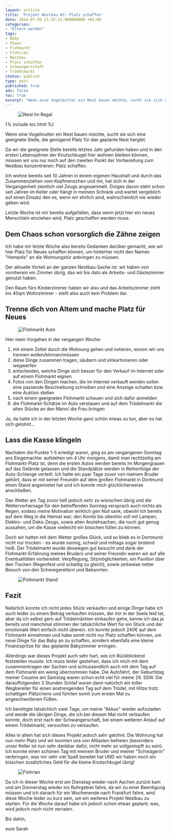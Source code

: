 ```yaml
---
layout: article
title: 'Projekt Nestbau #2: Platz schaffen'
date: 2014-07-09 21:25:12.000000000 +02:00
categories:
- "Eltern werden"
tags:
- Baby
- Chaos
- Flohmarkt
- Flohrian
- Nestbau
- Platz schaffen
- Schwangerschaft
- Trödelmarkt
status: publish
type: post
published: true
ads: false
toc: true
excerpt: "Wenn eine Vogelmutter ein Nest bauen möchte, sucht sie sich eine geeignete Stelle, die genügend Platz für das geplante Nest hergibt."
---
```

<figure>
	<img src="{{ site.url }}/images/book-shelf-349934_640.jpg" alt="Nest Im Regal" />
</figure>

{% include toc.html %}

Wenn eine Vogelmutter ein Nest bauen möchte, sucht sie sich eine geeignete Stelle, die genügend Platz für das geplante Nest hergibt.

Da wir die geeignete Stelle bereits letztes Jahr gefunden haben und in den ersten Lebensjahren der Knutschkugel hier wohnen bleiben können, müssen wir uns nur noch auf den zweiten Punkt der Vorbereitung zum Nestbau konzentrieren: Platz schaffen.

Ich wohne bereits seit 10 Jahren in einem eigenen Haushalt und durch das Zusammenziehen vom Kopfmenschen und mir, hat sich in der Vergangenheit ziemlich viel Zeugs angesammelt. Einiges davon steht schon seit Jahren im Keller oder hängt in meinem Schrank und wartet vergeblich auf einen Einsatz den es, wenn wir ehrlich sind, wahrscheinlich nie wieder geben wird.

Letzte Woche ist mir bereits aufgefallen, dass wenn jetzt hier ein neues Menschlein einziehen wird, Platz geschaffen werden muss.

## Dem Chaos schon vorsorglich die Zähne zeigen

Ich habe mir letzte Woche also bereits Gedanken darüber gemacht, wie wir hier Platz für Neues schaffen können, um hinterher nicht den Namen "Hempels" an die Wohnungstür anbringen zu müssen.

Der aktuelle Vorteil an der ganzen Nestbau-Sache ist: wir haben von vornherein ein Zimmer übrig, das wir bis dato als Arbeits- und Gästezimmer genutzt haben.

Den Raum fürs Kinderzimmer haben wir also und das Arbeitszimmer zieht ins 40qm Wohnzimmer - stellt also auch kein Problem dar.

## Trenne dich von Altem und mache Platz für Neues

<figure>
	<img src="{{ site.url }}/images/flohmarktauto.png" alt="Flohmarkt Auto" />
</figure>

Hier mein Vorgehen in der vergangen Woche:

1. mit einem Zettel durch die Wohnung gehen und notieren, wovon wir uns trennen wollen/können/müssen
2. diese Dinge zusammen tragen, säubern und einkartonieren oder wegwerfen
3. entscheiden, welche Dinge sich besser für den Verkauf im Internet oder auf einem Flohmarkt eignen
4. Fotos von den Dingen machen, die im Internet verkauft werden sollen eine passende Beschreibung schreiben und eine Anzeige schalten bzw. eine Auktion stellen
5. nach einem geeigneten Flohmarkt schauen und sich dafür anmelden
6. die Flohmarkt-Schätze im Auto verstauen und auf dem Trödelmarkt die alten Stücke an den Mann/ die Frau bringen

Ja, da hatte ich in der letzten Woche ganz schön etwas zu tun, aber es hat sich gelohnt...

## Lass die Kasse klingeln

Nachdem die Punkte 1-5 erledigt waren, ging es am vergangenen Sonntag ans Eingemachte: aufstehen um 4 Uhr morgens, damit man rechtzeitig am Flohmarkt-Platz ist, denn die ersten Autos werden bereits im Morgengrauen auf das Gelände gelassen und die Standplätze werden in Reihenfolge der Auto-Schlange verteilt.
Ich hatte ein paar Tage zuvor von meinem Bruder gehört, dass er mit seiner Freundin auf dem großen Flohmarkt in Dortmund einen Stand angemietet hat und ich konnte mich glücklicherweise anschließen.

Das Wetter am Tag zuvor ließ jedoch sehr zu wünschen übrig und die Wettervorhersage für den betreffenden Sonntag versprach auch nichts als Regen, sodass meine Motivation wirklich gen Null sank, obwohl ich bereits auf dem Weg in die Heimat war; den Kombi bis obenhin voll mit Lampen, Elektro- und Deko-Zeugs, sowie alten Anziehsachen, die noch gut genug aussahen, um die Kasse vielleicht ein bisschen füllen zu können.

Doch wir hatten mit dem Wetter großes Glück, und so blieb es in Dortmund nicht nur trocken - es wurde sonnig, schwül und mittags sogar brütend heiß. Der Trödelmarkt wurde deswegen gut besucht und dank der Flohmarkt-Erfahrung meines Bruders und seiner Freundin waren wir auf alle Eventualitäten vorbereitet: Verpflegung, Sitzmöglichkeiten, ein Pavillon über den Tischen (Regenfest und schattig zu gleich), sowie zeitweise netter Besuch von den Schwiegereltern und Bekannten.

<figure>
	<img src="{{ site.url }}/images/flohmarktstand.png" alt="Flohmarkt Stand" />
</figure>

## Fazit

Natürlich konnte ich nicht jedes Stück verkaufen und einige Dinge habe ich auch leider zu einem Betrag verkaufen müssen, der mir in der Seele leid tat, aber da ich selbst gern auf Trödelmärkten einkaufen gehe, kenne ich das ja bereits und manchmal stimmen der tatsächliche Wert für ein Stück und der emotionale Wert einfach nicht überein. Ich konnte jedoch 240€ auf dem Flohmarkt einnehmen und habe somit nicht nur Platz schaffen können, um neue Dinge für das Baby an zu schaffen, sondern ebenfalls eine kleine Finanzspritze für das geplante Babyzimmer erringen.

Allerdings war dieses Projekt auch sehr hart, wie ich Rückblickend feststellen musste. Ich muss leider gestehen, dass ich mich mit dem zusammentragen der Sachen und schlussendlich auch mit dem Tag auf dem Flohmarkt ein wenig übernommen habe. Die Autofahrt, der Geburtstag meiner Cousine am Samstag waren schon echt viel für meine 29. SSW. Die darauffolgenden 3 Stunden Schlaf waren dann natürlich ein toller Wegbereiter für einen anstrengenden Tag auf dem Trödel, mit Hitze trotz schattigen Plätzchens und führten somit zum ersten Mal zu angeschwollenen Füßen. 

Ich benötigte tatsächlich zwei Tage, um meine "Akkus" wieder aufzuladen und werde die übrigen Dinge, die ich bei diesem Mal nicht verkaufen konnte, doch erst nach der Schwangerschaft, bei einem weiteren Anlauf auf einem Trödelmarkt, versuchen zu verkaufen.

Alles in allem hat sich dieses Projekt jedoch sehr gelohnt. Die Wohnung hat nun mehr Platz und wir konnten uns von Altlasten befreien (besonders unser Keller ist nun sehr dankbar dafür, nicht mehr so vollgestopft zu sein). Ich konnte einen schönen Tag mit meinem Bruder und meiner "Schwägerin" verbringen, was mir sehr viel Spaß bereitet hat UND wir haben noch ein bisschen zusätzliches Geld für die kleine Knutschkugel übrig!

<figure>
	<img src="{{ site.url }}/images/flohrian.png" alt="Flohrian" />
</figure>

Da ich in dieser Woche erst am Dienstag wieder nach Aachen zurück kam und am Donnerstag wieder ins Ruhrgebiet fahre, da wir zu einer Beerdigung müssen und ich danach für ein Wochenende nach Frankfurt fahre, wird diese Woche leider zu kurz sein, um ein weiteres Projekt Nestbau zu starten.
Für die Woche darauf habe ich jedoch schon etwas geplant; was, wird jedoch noch nicht verraten.

Bis dahin,

eure Sarah

